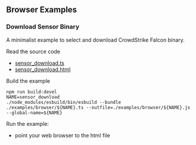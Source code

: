 ## Browser Examples

### Download Sensor Binary

A minimalist example to select and download CrowdStrike Falcon binary.

Read the source code

 - [sensor_download.ts](./sensor_download.ts)
 - [sensor_download.html](./sensor_download.html)

Build the example
```
npm run build:devel
NAME=sensor_download
./node_modules/esbuild/bin/esbuild --bundle ./examples/browser/${NAME}.ts --outfile=./examples/browser/${NAME}.js  --global-name=${NAME}
```

Run the example:
 - point your web browser to the html file
